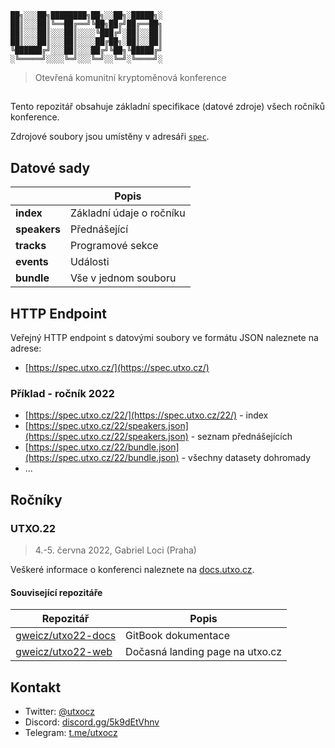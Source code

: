 
```
██╗░░░██╗████████╗██╗░░██╗░█████╗░
██║░░░██║╚══██╔══╝╚██╗██╔╝██╔══██╗
██║░░░██║░░░██║░░░░╚███╔╝░██║░░██║
██║░░░██║░░░██║░░░░██╔██╗░██║░░██║
╚██████╔╝░░░██║░░░██╔╝╚██╗╚█████╔╝
░╚═════╝░░░░╚═╝░░░╚═╝░░╚═╝░╚════╝░
```

> Otevřená komunitní kryptoměnová konference

## 

Tento repozitář obsahuje základní specifikace (datové zdroje) všech ročníků konference.

Zdrojové soubory jsou umístěny v adresáři [`spec`](./spec).

## Datové sady
| | Popis |
| --- | --- |
| **index** | Základní údaje o ročníku |
| **speakers** | Přednášející |
| **tracks** | Programové sekce |
| **events** | Události |
| **bundle** | Vše v jednom souboru |

## HTTP Endpoint
Veřejný HTTP endpoint s datovými soubory ve formátu JSON naleznete na adrese: 

- [https://spec.utxo.cz/](https://spec.utxo.cz/)

### Příklad - ročník 2022
- [https://spec.utxo.cz/22/](https://spec.utxo.cz/22/) - index
- [https://spec.utxo.cz/22/speakers.json](https://spec.utxo.cz/22/speakers.json) - seznam přednášejících
- [https://spec.utxo.cz/22/bundle.json](https://spec.utxo.cz/22/bundle.json) - všechny datasety dohromady
- ...

## Ročníky
### UTXO.22
> 4.-5. června 2022, Gabriel Loci (Praha)

Veškeré informace o konferenci naleznete na [docs.utxo.cz](https://docs.utxo.cz).

#### Související repozitáře

| Repozitář | Popis |
| --- | --- |
| [gweicz/utxo22-docs](https://github.com/gweicz/utxo22-docs) | GitBook dokumentace |
| [gweicz/utxo22-web](https://github.com/gweicz/utxo22-web) | Dočasná landing page na utxo.cz |

## Kontakt
* Twitter: [@utxocz](https://twitter.com/utxocz)
* Discord: [discord.gg/5k9dEtVhnv](https://discord.gg/5k9dEtVhnv)
* Telegram: [t.me/utxocz](https://t.me/utxocz)
